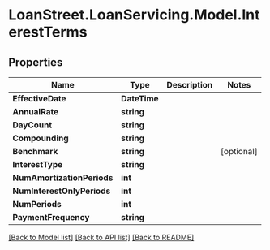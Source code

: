 # LoanStreet.LoanServicing.Model.InterestTerms
## Properties

Name | Type | Description | Notes
------------ | ------------- | ------------- | -------------
**EffectiveDate** | **DateTime** |  | 
**AnnualRate** | **string** |  | 
**DayCount** | **string** |  | 
**Compounding** | **string** |  | 
**Benchmark** | **string** |  | [optional] 
**InterestType** | **string** |  | 
**NumAmortizationPeriods** | **int** |  | 
**NumInterestOnlyPeriods** | **int** |  | 
**NumPeriods** | **int** |  | 
**PaymentFrequency** | **string** |  | 

[[Back to Model list]](../README.md#documentation-for-models) [[Back to API list]](../README.md#documentation-for-api-endpoints) [[Back to README]](../README.md)


